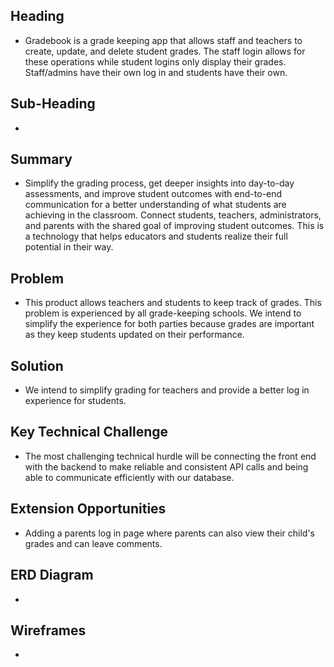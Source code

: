 ## Heading
- Gradebook is a grade keeping app that allows staff and teachers to create, update, and delete student grades. The staff login allows for these operations while student logins only display their grades. Staff/admins have their own log in and students have their own.

## Sub-Heading
- 
## Summary
- Simplify the grading process, get deeper insights into day-to-day assessments, and improve student outcomes with end-to-end communication for a better understanding of what students are achieving in the classroom. Connect students, teachers, administrators, and parents with the shared goal of improving student outcomes. This is a technology that helps educators and students realize their full potential in their way.

## Problem
- This product allows teachers and students to keep track of grades. This problem is experienced by all grade-keeping schools. We intend to simplify the experience for both parties because grades are important as they keep students updated on their performance. 
## Solution
- We intend to simplify grading for teachers and provide a better log in experience for students. 
## Key Technical Challenge
- The most challenging technical hurdle will be connecting the front end with the backend to make reliable and consistent API calls and being able to communicate efficiently with our database.
## Extension Opportunities
- Adding a parents log in page where parents can also view their child's grades and can leave comments.
## ERD Diagram
- 
## Wireframes
- 